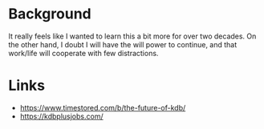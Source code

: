 # Background

It really feels like I wanted to learn this a bit more for over two decades.  On the other hand, I doubt I will have the will power to continue, and that work/life will cooperate with few distractions.

# Links 

* https://www.timestored.com/b/the-future-of-kdb/
* https://kdbplusjobs.com/
